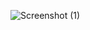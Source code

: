 

      
 
![Screenshot (1)](https://github.com/hghyhghy/Stone-Paper-Scissor-Game/assets/140393712/f0beb471-1b15-4e3d-abf8-29e4a3677d68)
